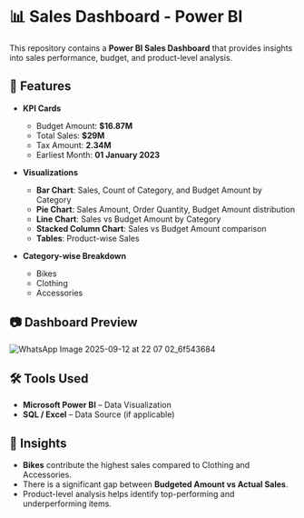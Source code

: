 # 📊 Sales Dashboard - Power BI

This repository contains a **Power BI Sales Dashboard** that provides insights into sales performance, budget, and product-level analysis.  

## 🚀 Features
- **KPI Cards**  
  - Budget Amount: **$16.87M**  
  - Total Sales: **$29M**  
  - Tax Amount: **2.34M**  
  - Earliest Month: **01 January 2023**  

- **Visualizations**  
  - **Bar Chart**: Sales, Count of Category, and Budget Amount by Category  
  - **Pie Chart**: Sales Amount, Order Quantity, Budget Amount distribution  
  - **Line Chart**: Sales vs Budget Amount by Category  
  - **Stacked Column Chart**: Sales vs Budget Amount comparison  
  - **Tables**: Product-wise Sales  

- **Category-wise Breakdown**  
  - Bikes  
  - Clothing  
  - Accessories  

## 📷 Dashboard Preview

![WhatsApp Image 2025-09-12 at 22 07 02_6f543684](https://github.com/user-attachments/assets/5dbc888d-80a0-4f47-a6db-f5aa1056acf1)

## 🛠️ Tools Used
- **Microsoft Power BI** – Data Visualization  
- **SQL / Excel** – Data Source (if applicable)  

## 📌 Insights
- **Bikes** contribute the highest sales compared to Clothing and Accessories.  
- There is a significant gap between **Budgeted Amount vs Actual Sales**.  
- Product-level analysis helps identify top-performing and underperforming items.  


